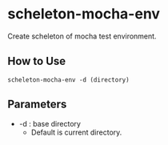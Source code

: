 scheleton-mocha-env
======================
Create scheleton of mocha test environment.


How to Use
-----
    scheleton-mocha-env -d (directory)

Parameters
----------------
* -d : base directory
    * Default is current directory.
